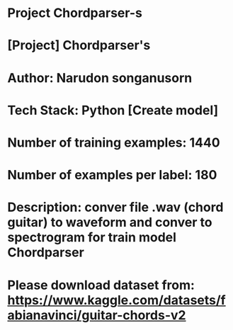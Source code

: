 # Project Chordparser-s
# [Project] Chordparser's
# Author: Narudon   songanusorn
# Tech Stack: Python [Create model]
# Number of training examples: 1440
# Number of examples per label: 180
# Description: conver file .wav (chord guitar) to waveform and conver to spectrogram for train model Chordparser
# Please download dataset from: https://www.kaggle.com/datasets/fabianavinci/guitar-chords-v2
